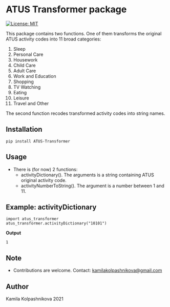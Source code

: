 # ATUS Transformer package

[![License: MIT](https://img.shields.io/badge/License-MIT-yellow.svg)](https://opensource.org/licenses/MIT)

This package contains two functions. One of them transforms the original ATUS activity codes into 11 broad categories: 
1. Sleep
2. Personal Care
3. Housework
4. Child Care
5. Adult Care
6. Work and Education
7. Shopping
8. TV Watching
9. Eating
10. Leisure
11. Travel and Other

The second function recodes transformed activity codes into string names.

## Installation

```
pip install ATUS-Transformer
```

## Usage

- There is (for now) 2 functions:
  - activityDictionary(). The arguments is a string containing ATUS original activity code.
  - activityNumberToString(). The argument is a number between 1 and 11.

## Example: activityDictionary

```
import atus_transformer
atus_transformer.activityDictionary("10101")
```
**Output**

```
1
```

## Note

- Contributions are welcome. Contact: kamilakolpashnikova@gmail.com

## Author

Kamila Kolpashnikova 2021